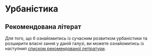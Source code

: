 # Урбаністика

## Рекомендована літерат

Для того, що б ознайомитись із сучасним розвитком урбаністики та розширити власні зання у даній галузі, ви можете ознайомитись із наступнип [списком рекомендованої летіратури](literature).
